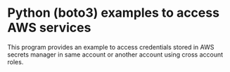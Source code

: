 # Python (boto3) examples to access AWS services



This program provides an example to access credentials stored in AWS secrets manager in same account or another account using cross account roles.

